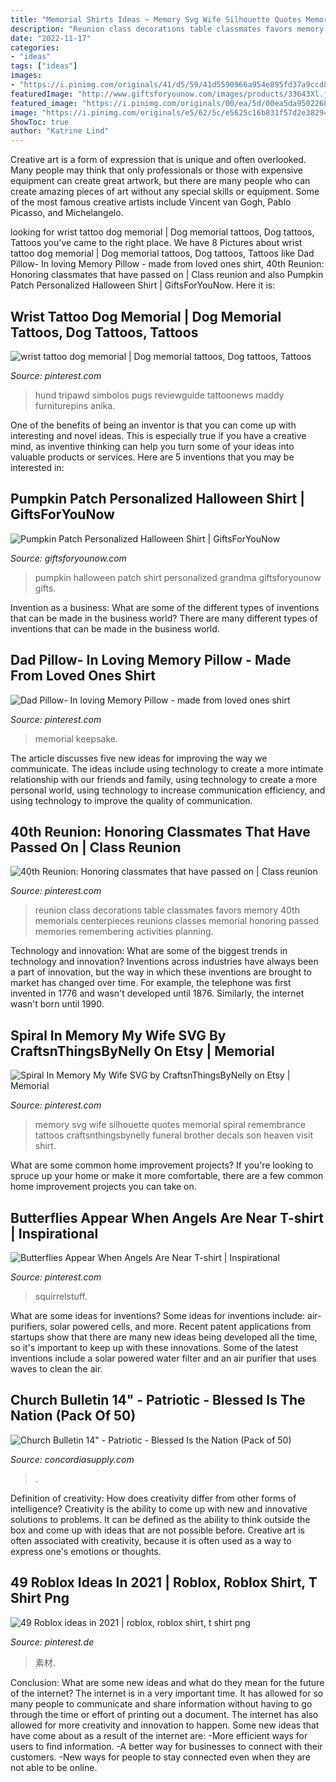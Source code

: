 ```yaml
---
title: "Memorial Shirts Ideas ~ Memory Svg Wife Silhouette Quotes Memorial Spiral Remembrance Tattoos Craftsnthingsbynelly Funeral Brother Decals Son Heaven Visit Shirt"
description: "Reunion class decorations table classmates favors memory 40th memorials centerpieces reunions classes memorial honoring passed memories remembering activities planning"
date: "2022-11-17"
categories:
- "ideas"
tags: ["ideas"]
images:
- "https://i.pinimg.com/originals/41/d5/59/41d5590966a954e895fd37a9ccd885f0.jpg"
featuredImage: "http://www.giftsforyounow.com/images/products/33643Xl.jpg"
featured_image: "https://i.pinimg.com/originals/00/ea/5d/00ea5da95022686f12bf4815020cda76.jpg"
image: "https://i.pinimg.com/originals/e5/62/5c/e5625c16b831f57d2e38294a17247caa.jpg"
ShowToc: true
author: "Katrine Lind"
---
```



Creative art is a form of expression that is unique and often overlooked. Many people may think that only professionals or those with expensive equipment can create great artwork, but there are many people who can create amazing pieces of art without any special skills or equipment. Some of the most famous creative artists include Vincent van Gogh, Pablo Picasso, and Michelangelo.

	

		
looking for wrist tattoo dog memorial | Dog memorial tattoos, Dog tattoos, Tattoos you've came to the right place. We have 8 Pictures about wrist tattoo dog memorial | Dog memorial tattoos, Dog tattoos, Tattoos like Dad Pillow- In loving Memory Pillow - made from loved ones shirt, 40th Reunion: Honoring classmates that have passed on | Class reunion and also Pumpkin Patch Personalized Halloween Shirt | GiftsForYouNow. Here it is:
		
    
## Wrist Tattoo Dog Memorial | Dog Memorial Tattoos, Dog Tattoos, Tattoos

<img loading=lazy src="https://i.pinimg.com/originals/d8/23/a3/d823a3325f1d33b165e0d254e6a237f9.jpg" onerror="this.onerror=null;this.src='https://tse1.mm.bing.net/th?id=OIP.DIs7zzu1ASx6fTUTibolCQHaNK&amp;pid=15.1';" alt="wrist tattoo dog memorial | Dog memorial tattoos, Dog tattoos, Tattoos">

_Source: pinterest.com_

>hund tripawd simbolos pugs reviewguide tattoonews maddy furniturepins anika. 

	

One of the benefits of being an inventor is that you can come up with interesting and novel ideas. This is especially true if you have a creative mind, as inventive thinking can help you turn some of your ideas into valuable products or services. Here are 5 inventions that you may be interested in: 

    
## Pumpkin Patch Personalized Halloween Shirt | GiftsForYouNow

<img loading=lazy src="http://www.giftsforyounow.com/images/products/33643Xl.jpg" onerror="this.onerror=null;this.src='https://tse1.mm.bing.net/th?id=OIP.jHFVFGFAISktW4HCk-Lp3QHaHa&amp;pid=15.1';" alt="Pumpkin Patch Personalized Halloween Shirt | GiftsForYouNow">

_Source: giftsforyounow.com_

>pumpkin halloween patch shirt personalized grandma giftsforyounow gifts. 

	

Invention as a business: What are some of the different types of inventions that can be made in the business world?
There are many different types of inventions that can be made in the business world.

    
## Dad Pillow- In Loving Memory Pillow - Made From Loved Ones Shirt

<img loading=lazy src="https://i.pinimg.com/originals/ca/d2/df/cad2dfea7eb1304fbb591812768f742f.jpg" onerror="this.onerror=null;this.src='https://tse1.mm.bing.net/th?id=OIP.48Hl7kqc6vc-p1UwhFPivwHaJ4&amp;pid=15.1';" alt="Dad Pillow- In loving Memory Pillow - made from loved ones shirt">

_Source: pinterest.com_

>memorial keepsake. 

	

The article discusses five new ideas for improving the way we communicate. The ideas include using technology to create a more intimate relationship with our friends and family, using technology to create a more personal world, using technology to increase communication efficiency, and using technology to improve the quality of communication.

    
## 40th Reunion: Honoring Classmates That Have Passed On | Class Reunion

<img loading=lazy src="https://i.pinimg.com/originals/e5/62/5c/e5625c16b831f57d2e38294a17247caa.jpg" onerror="this.onerror=null;this.src='https://tse2.mm.bing.net/th?id=OIP.DGY03JVGuV-DM7mWzb2H7QHaJ4&amp;pid=15.1';" alt="40th Reunion: Honoring classmates that have passed on | Class reunion">

_Source: pinterest.com_

>reunion class decorations table classmates favors memory 40th memorials centerpieces reunions classes memorial honoring passed memories remembering activities planning. 

	

Technology and innovation: What are some of the biggest trends in technology and innovation?
Inventions across industries have always been a part of innovation, but the way in which these inventions are brought to market has changed over time. For example, the telephone was first invented in 1776 and wasn't developed until 1876. Similarly, the internet wasn't born until 1990.

    
## Spiral In Memory My Wife SVG By CraftsnThingsByNelly On Etsy | Memorial

<img loading=lazy src="https://i.pinimg.com/originals/41/d5/59/41d5590966a954e895fd37a9ccd885f0.jpg" onerror="this.onerror=null;this.src='https://tse4.mm.bing.net/th?id=OIP.eaAsMSSjLvJVPuTb7puY3AAAAA&amp;pid=15.1';" alt="Spiral In Memory My Wife SVG by CraftsnThingsByNelly on Etsy | Memorial">

_Source: pinterest.com_

>memory svg wife silhouette quotes memorial spiral remembrance tattoos craftsnthingsbynelly funeral brother decals son heaven visit shirt. 

	

What are some common home improvement projects?
If you're looking to spruce up your home or make it more comfortable, there are a few common home improvement projects you can take on.

    
## Butterflies Appear When Angels Are Near T-shirt | Inspirational

<img loading=lazy src="https://i.pinimg.com/originals/00/ea/5d/00ea5da95022686f12bf4815020cda76.jpg" onerror="this.onerror=null;this.src='https://tse4.mm.bing.net/th?id=OIP.0eKiOMq7d0HfDWEXymLJhwHaID&amp;pid=15.1';" alt="Butterflies Appear When Angels Are Near T-shirt | Inspirational">

_Source: pinterest.com_

>squirrelstuff. 

	

What are some ideas for inventions?
Some ideas for inventions include: air-purifiers, solar powered cells, and more. Recent patent applications from startups show that there are many new ideas being developed all the time, so it's important to keep up with these innovations. Some of the latest inventions include a solar powered water filter and an air purifier that uses waves to clean the air.

    
## Church Bulletin 14&quot; - Patriotic - Blessed Is The Nation (Pack Of 50)

<img loading=lazy src="https://www.concordiasupply.com/sca/A7130-media-01.jpg" onerror="this.onerror=null;this.src='https://tse3.mm.bing.net/th?id=OIP.Pz-Jtkdtk5BayX7-lyvYXAHaI_&amp;pid=15.1';" alt="Church Bulletin 14&quot; - Patriotic - Blessed Is the Nation (Pack of 50)">

_Source: concordiasupply.com_

>. 

	

Definition of creativity: How does creativity differ from other forms of intelligence?
Creativity is the ability to come up with new and innovative solutions to problems. It can be defined as the ability to think outside the box and come up with ideas that are not possible before. Creative art is often associated with creativity, because it is often used as a way to express one's emotions or thoughts.

    
## 49 Roblox Ideas In 2021 | Roblox, Roblox Shirt, T Shirt Png

<img loading=lazy src="https://i.pinimg.com/474x/0b/e2/58/0be258d7ebb8d664c01b6f4e191f808f.jpg" onerror="this.onerror=null;this.src='https://tse4.mm.bing.net/th?id=OIP.-JqDtHTdq741QcrJ3lh0yAAAAA&amp;pid=15.1';" alt="49 Roblox ideas in 2021 | roblox, roblox shirt, t shirt png">

_Source: pinterest.de_

>素材. 

	

Conclusion: What are some new ideas and what do they mean for the future of the internet?
The internet is in a very important time. It has allowed for so many people to communicate and share information without having to go through the time or effort of printing out a document. The internet has also allowed for more creativity and innovation to happen. Some new ideas that have come about as a result of the internet are: 
-More efficient ways for users to find information.
-A better way for businesses to connect with their customers. 
-New ways for people to stay connected even when they are not able to be online.


